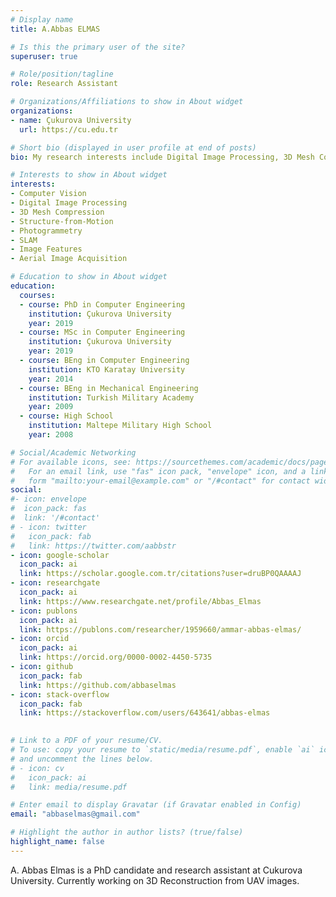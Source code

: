 ```yaml
---
# Display name
title: A.Abbas ELMAS

# Is this the primary user of the site?
superuser: true

# Role/position/tagline
role: Research Assistant

# Organizations/Affiliations to show in About widget
organizations:
- name: Çukurova University
  url: https://cu.edu.tr

# Short bio (displayed in user profile at end of posts)
bio: My research interests include Digital Image Processing, 3D Mesh Compression, 3D Scanning, Image Features, Aerial Image Acquisition, SLAM, Structure-from-Motion, Photogrammetry, UAV/UAS/Drone.

# Interests to show in About widget
interests:
- Computer Vision
- Digital Image Processing
- 3D Mesh Compression
- Structure-from-Motion
- Photogrammetry
- SLAM
- Image Features
- Aerial Image Acquisition

# Education to show in About widget
education:
  courses:
  - course: PhD in Computer Engineering
    institution: Çukurova University
    year: 2019
  - course: MSc in Computer Engineering
    institution: Çukurova University
    year: 2019
  - course: BEng in Computer Engineering
    institution: KTO Karatay University
    year: 2014
  - course: BEng in Mechanical Engineering
    institution: Turkish Military Academy
    year: 2009
  - course: High School
    institution: Maltepe Military High School
    year: 2008

# Social/Academic Networking
# For available icons, see: https://sourcethemes.com/academic/docs/page-builder/#icons
#   For an email link, use "fas" icon pack, "envelope" icon, and a link in the
#   form "mailto:your-email@example.com" or "/#contact" for contact widget.
social:
#- icon: envelope
#  icon_pack: fas
#  link: '/#contact'
# - icon: twitter
#   icon_pack: fab
#   link: https://twitter.com/aabbstr
- icon: google-scholar
  icon_pack: ai
  link: https://scholar.google.com.tr/citations?user=druBP0QAAAAJ
- icon: researchgate
  icon_pack: ai
  link: https://www.researchgate.net/profile/Abbas_Elmas
- icon: publons
  icon_pack: ai
  link: https://publons.com/researcher/1959660/ammar-abbas-elmas/
- icon: orcid
  icon_pack: ai
  link: https://orcid.org/0000-0002-4450-5735
- icon: github
  icon_pack: fab
  link: https://github.com/abbaselmas
- icon: stack-overflow
  icon_pack: fab
  link: https://stackoverflow.com/users/643641/abbas-elmas
  

# Link to a PDF of your resume/CV.
# To use: copy your resume to `static/media/resume.pdf`, enable `ai` icons in `params.toml`, 
# and uncomment the lines below.
# - icon: cv
#   icon_pack: ai
#   link: media/resume.pdf

# Enter email to display Gravatar (if Gravatar enabled in Config)
email: "abbaselmas@gmail.com"

# Highlight the author in author lists? (true/false)
highlight_name: false
---
```


A. Abbas Elmas is a PhD candidate and research assistant at Cukurova University. Currently working on 3D Reconstruction from UAV images.
